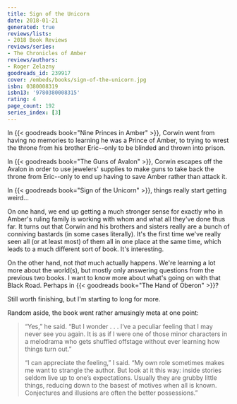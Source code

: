 ```yaml
---
title: Sign of the Unicorn
date: 2018-01-21
generated: true
reviews/lists:
- 2018 Book Reviews
reviews/series:
- The Chronicles of Amber
reviews/authors:
- Roger Zelazny
goodreads_id: 239917
cover: /embeds/books/sign-of-the-unicorn.jpg
isbn: 0380008319
isbn13: '9780380008315'
rating: 4
page_count: 192
series_index: [3]
---
```

In {{< goodreads book="Nine Princes in Amber" >}}, Corwin went from having no memories to learning he was a Prince of Amber, to trying to wrest the throne from his brother Eric--only to be blinded and thrown into prison.  

In {{< goodreads book="The Guns of Avalon" >}}, Corwin escapes off the Avalon in order to use jewelers' supplies to make guns to take back the throne from Eric--only to end up having to save Amber rather than attack it.  

<!--more-->

In {{< goodreads book="Sign of the Unicorn" >}}, things really start getting weird...  

On one hand, we end up getting a much stronger sense for exactly who in Amber's ruling family is working with whom and what all they've done thus far. It turns out that Corwin and his brothers and sisters really are a bunch of conniving bastards (in some cases literally). It's the first time we've really seen all (or at least most) of them all in one place at the same time, which leads to a much different sort of book. It's interesting.  

On the other hand, not _that_ much actually happens. We're learning a lot more about the world(s), but mostly only answering questions from the previous two books. I want to know more about what's going on with that Black Road. Perhaps in {{< goodreads book="The Hand of Oberon" >}}?  

Still worth finishing, but I'm starting to long for more.  

Random aside, the book went rather amusingly meta at one point:  

> “Yes,” he said. “But I wonder . . . I’ve a peculiar feeling that I may never see you again. It is as if I were one of those minor characters in a melodrama who gets shuffled offstage without ever learning how things turn out.”  
>
> “I can appreciate the feeling,” I said. “My own role sometimes makes me want to strangle the author. But look at it this way: inside stories seldom live up to one’s expectations. Usually they are grubby little things, reducing down to the basest of motives when all is known. Conjectures and illusions are often the better possessions.”